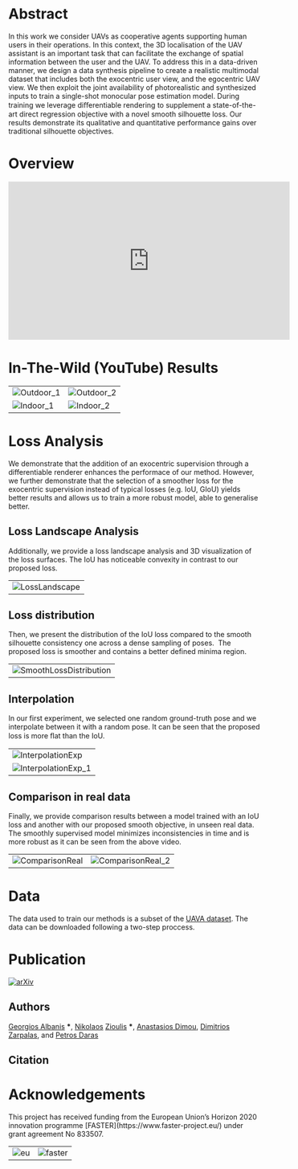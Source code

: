 <h1 id="abstract">Abstract</h1>
 In this work we consider UAVs as cooperative agents supporting human users in their operations. In this context, 
 the 3D localisation of the UAV assistant is an important task that can facilitate the exchange of spatial information between the user and the UAV. 
 To address this in a data-driven manner, we design a data synthesis pipeline to create a realistic multimodal dataset that includes both the exocentric user view,
 and the egocentric UAV view. We then exploit the joint availability of photorealistic and synthesized inputs to train a single-shot monocular pose estimation model.
 During training we leverage diﬀerentiable rendering to supplement a state-of-the-art direct regression objective with a novel smooth silhouette loss.
 Our results demonstrate its qualitative and quantitative performance gains over traditional silhouette objectives.

<h1 id="overview">Overview</h1>

<iframe width="560" height="315" src="https://www.youtube.com/embed/dSbeu238I-I" frameborder="0" allow="accelerometer; autoplay; encrypted-media; gyroscope; picture-in-picture" allowfullscreen></iframe>

<h1>In-The-Wild (YouTube) Results</h1>
<table>
<tr>
<td>
<img src="./assets/images/Outdoor_1.gif" alt="Outdoor_1">
</td>
<td>
<img src="./assets/images/Outdoor_2.gif" alt="Outdoor_2">
</td>
</tr>
<tr>
<td>
<img src="./assets/images/Indoor_1.gif" alt="Indoor_1">
</td>
<td>
<img src="./assets/images/Indoor_2.gif" alt="Indoor_2">
</td>
</tr>
</table>
<h1> Loss Analysis </h1>
We demonstrate that the addition of an exocentric supervision through a differentiable renderer enhances the performace of our method.
However, we further demonstrate that the selection of a smoother loss for the exocentric supervision instead of typical losses (e.g. IoU, GIoU) yields better results and allows us to train a more robust model, able to generalise better.
<h2> Loss Landscape Analysis </h2>
Additionally, we provide a loss landscape analysis and 3D visualization of the loss surfaces.
The IoU has noticeable convexity in contrast to our proposed loss.
<table>
<tr>
<td>
<img src="./assets/images/LossLandscape.png" alt="LossLandscape">
</td>
</tr>
</table>
<h2> Loss distribution </h2>
Then, we present the distribution of the IoU loss compared to the smooth silhouette consistency one across a dense sampling of poses. 
The proposed loss is smoother and contains a better defined minima region.
<table>
<tr>
<td>
<img src="./assets/images/smooth_loss.png" alt="SmoothLossDistribution">
</td>
</tr>
</table>
<h2> Interpolation </h2>
In our first experiment, we selected one random ground-truth pose and we interpolate between it with a random pose.
It can be seen that the proposed loss is more ﬂat than the IoU.
<table>
<tr>
<td>
<img src="./assets/images/InterpolationExp.png" alt="InterpolationExp">
</td>
</tr>
<tr>
<td>
<img src="./assets/images/losses_lerp_1.gif" alt="InterpolationExp_1">
</td>
</tr>
</table>
<h2> Comparison in real data </h2>
Finally, we provide comparison results between a model trained with an IoU loss and another with our proposed smooth objective, in unseen real data. 
The smoothly supervised model minimizes inconsistencies in time and is more robust as it can be seen from the above video.
<table>
<tr>
<td>
<img src="./assets/images/IoUvsSmoothLoss_v1.gif" alt="ComparisonReal">
</td>
<td>
<img src="./assets/images/IoUvsSmoothLoss_v2.gif" alt="ComparisonReal_2">
</td>
</tr>
</table>

 <h1> Data </h1>
The data used to train our methods is a subset of the <a href="https://vcl3d.github.io/UAVA/">UAVA dataset</a>. The data can be downloaded following a two-step proccess.
<h1> Publication </h1>
<p><a href="https://arxiv.org/abs/3330751"><img src="./assets/images/PaperImage.png" title="arXiv paper link" alt="arXiv"></a></p>
<h2> Authors </h2>

<p><a href="https://github.com/tzole1155">Georgios Albanis</a> <strong>*</strong>, <a href="https://github.com/zokin">Nikolaos</a> <a href="https://github.com/zuru">Zioulis</a> <strong>*</strong>, <a href="https://www.iti.gr/iti/people/Anastasios_Dimou.html">Anastasios Dimou</a>, <a href="https://www.iti.gr/iti/people/Dimitrios_Zarpalas.html">Dimitrios Zarpalas</a>, and <a href="https://www.iti.gr/iti/people/Petros_Daras.html">Petros Daras</a></p>

<h2> Citation </h2>


 <h1> Acknowledgements </h1>
 This project has received funding from the European Union’s Horizon 2020 innovation programme [FASTER](https://www.faster-project.eu/) under grant agreement No 833507.

 <table>
<tr>
<td>
<img src="./assets/images/eu.png" alt="eu">
</td>
<td>
<img src="./assets/images/faster.png" alt="faster">
</td>
</tr>
</table>

<!--![eu](./assets/images/eu.png){:width="150px"} ![faster](./assets/images/faster.png){:width="150px"}-->
